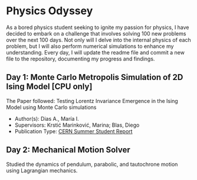 # Physics Odyssey
As a bored physics student seeking to ignite my passion for physics, I have decided to embark on a challenge that involves solving 100 new problems over the next 100 days. Not only will I delve into the internal physics of each problem, but I will also perform numerical simulations to enhance my understanding. Every day, I will update the readme file and commit a new file to the repository, documenting my progress and findings.

## Day 1: Monte Carlo Metropolis Simulation of 2D Ising Model [CPU only]
The Paper followed: Testing Lorentz Invariance Emergence in the Ising Model using Monte Carlo simulations
- Author(s): Dias A., María I.
- Supervisors: Krstić Marinković, Marina; Blas, Diego
- Publication Type: [CERN Summer Student Report](https://cds.cern.ch/record/2280218/files/cern-summer-student.pdf)

## Day 2: Mechanical Motion Solver
Studied the dynamics of pendulum, parabolic, and tautochrone motion using Lagrangian mechanics.
